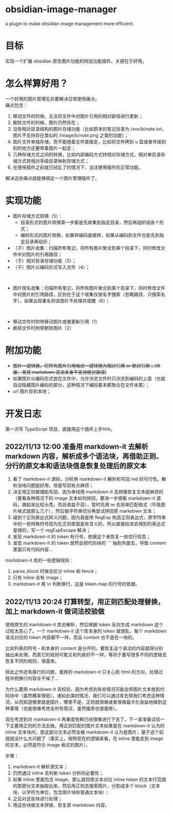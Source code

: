 # obsidian-image-manager
a plugin to make obsidian image management more efficient.
# 目标
实现一个扩展 obsidian 原生图片功能的附加功能插件。关键在于好用。
# 怎么样算好用？
一个好用的图片管理无非要解决日常使用痛点。  
痛点包含：  
1. 移动文件的时候，无法将文件中对图片引用的相对路径进行更新；  
2. 删除文件的时候，图片仍然存在；  
3. 没有相对目录结构的图片存储功能（比如原本的笔记目录为 /xxx/b/note.txt，图片不支持存在类似的 /image/b/note.png 之类的功能）；  
4. 图片文件单独存储，而不能随着文件直接走，比如将文件拷到 u 盘或者传输到别的地方还要带着图片一起走；  
5. 几种存储方式之间的转换，比如内部编码方式转相对存储方式，相对单目录存储方式转相对多级目录映射存储方式；  
6. 在使用插件之前就已经乱了的情况下，没法使用插件的正常功能。

解决这些痛点就能够搞定一个图片管理插件了。

# 实现功能
- 图片存储方式转换（5）：
  - 目录形式的图片转换第一步都是先收集到指定目录，然后再组织成各个形式；
  - 编码形式的图片转换，如果转编码直接转，如果从编码到文件也是先到指定目录再组织；
- （子）图片收集：扫描所有笔记，将所有图片聚合到某个目录下，同时修改文件中对图片的引用路径；
- （子）相对目录存储功能（3）；
- （子）图片以编码形式写入文件（4）；  
<br>

- 图片按名收集：扫描所有笔记，将所有图片聚合到某个目录下，同时修改文件中对图片的引用路径，区别在于这个收集仅按名字搜索（忽略路径，只搜索名字），如果出现重名则该图片不处理并提醒（6）；  
<br>

- 移动文件时附带移动图片或者更新引用（1）  
- 删除文件时附带删除图片（2）  

# 附加功能
- ~~图片一键转换，将所有图片引用格式一键转换为相对引用 or 绝对引用；(作废，发现 markdown 语法本身不支持绝对路径)~~
- 如果图片以编码形式放在文件中，允许浏览文件时只浏览到编码的上面（也就自动隐藏图片编码的部分，这种情况下编码基本都聚合在文件末尾）；  
- url 图片存到本地；  
 






# 开发日志

第一次写 TypeScript 项目，直接用这个插件上手hhh。

## 2022/11/13 12:00 准备用 markdown-it 去解析 markdown 内容，解析成多个语法块，再借助正则、分行的原文本和语法块信息恢复处理后的原文本

1. 看了 markdown-it 源码，分析用 markdown-it 解析和写回 md 的可行性。解析没啥问题挺好用，但是写回有点麻烦；
2. 决定用正则做辅助写回，因为单纯用 markdown-it 去拼接恢复文本挺麻烦的（要看各种情况下的 image 文本如何拼回，要进一步细看 markdown-it 源码，搞起来比较头秃，而且收益不高），暂时先用 re 去简单匹配格式（毕竟图片格式就那么几个），然后做字符串切分再尝试拼回原 markdown 文本；
3. 碰到个正则表达式转义问题，因为我是用 RegExp 构造正则表达式，原字符串中的一些特殊符号因为在正则里面是有含义的，所以直接给进去得到的表达式是错的，写一个 regExpEscape 解决；
4. 发现 markdown-it 的 token 有行号，依据这个来恢复一些空行信息；
5. 发现 markdown-it 的 token 居然会把代码块的 ``` 抽到外面去，导致 content 里面只有代码内容...

markdown-it 库的一些逻辑规则：

1. parse_block 时候会区分 inline 和 fence；
2. 只有 inline 会有 image；
3. markdown-it 用 \n 判断换行，这是 token.map 的行号的依据。


## 2022/11/13 20:24 打算转型，用正则匹配处理替换，加上 markdown-it 做词法校验做

使用原生的 markdown-it 库去解析，然后根据 token 反向生成 markdown 这个过程太恶心了。一个 markdown-it 这个库本身的 token 就很乱，每个 markdown 语法对应的 token 内容都不一样，而且 content 也不是在一块的。

比如列表的符号 - 和本身的 content 是分开的，要恢复这个语法的内容就得分别抽出来处理，而其它的规则可能又和列表的不一样，等同于要写很多不同的逻辑去恢复不同的规则，很蛋疼。

除此之外还有换行的问题，蛋疼的 markdown-it 只关心到 html 的方向，处理过程中把换行内容全干掉了...

为什么要用 markdown-it 去校验，因为考虑到有些情况可能会把图片文本放到代码块中（虽然概率很低），诸如此类的情况，我们可以通过库去帮我们考虑这种情况，从而知道哪里就是图片，哪里不是，正则就很难或者很难最大化收益地做到这种事情（也是很难考虑全所有情况，虽然接库也很蛋疼）。

现在考虑到对 markdown-it 再重度依赖已经很难进行下去了，下一波准备试验一下主要用正则的方法去做。用正则匹配的图片文本如果是在 markdown-it 认为的 inline 文本块内，那这部分文本必然会被 markdown-it 认为是图片，基于这个前提就没什么大问题了（事实上，按照现在的逻辑来看，在 inline 里能走到 image 的文本，必然是符合 image 格式的图片）。

步骤：
1. markdown-it 解析源文本；
2. 仍然通过 inline 去判断 token 分析的必要性；
3. 如果 inline 里面包含 image，那么就将原文本对应 inline token 的文本行范围的那部分文本抽取出来，然后用正则去搜索图片，分割成多个 block（文本块，以字符为单位，包含图片块和普通文本块）；
4. 之后对这些块进行处理；
5. 用这些块做文本拼接，恢复原 markdown 内容。
